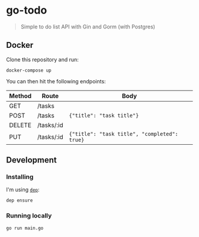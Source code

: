 # go-todo
> Simple to do list API with Gin and Gorm (with Postgres)

## Docker
Clone this repository and run:
```
docker-compose up
```

You can then hit the following endpoints:

| Method | Route      | Body                                         |
| ------ | ---------- | -------------------------------------------- |
| GET    | /tasks     |                                              |
| POST   | /tasks     | `{"title": "task title"}`                    |
| DELETE | /tasks/:id |                                              |
| PUT    | /tasks/:id | `{"title": "task title", "completed": true}` |

## Development
### Installing
I'm using [`dep`](https://github.com/golang/dep):
```bash
dep ensure
```
### Running locally

```
go run main.go
```
